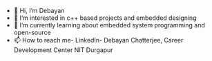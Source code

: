 - 👋 Hi, I’m Debayan
- 👀 I’m interested in c++ based projects and embedded designing
- 🌱 I’m currently learning about embedded system programming and open-source
- 📫 How to reach me- LinkedIn- Debayan Chatterjee, Career Development Center NIT Durgapur

<!---
Az2k3/Az2k3 is a ✨ special ✨ repository because its `README.md` (this file) appears on your GitHub profile.
You can click the Preview link to take a look at your changes.
--->
